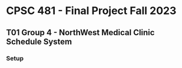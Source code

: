 # CPSC 481 - Final Project Fall 2023
## T01 Group 4 - NorthWest Medical Clinic Schedule System

### Setup
